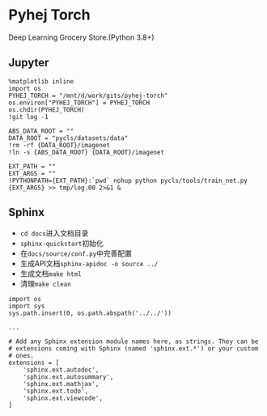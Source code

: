 # Pyhej Torch
Deep Learning Grocery Store.(Python 3.8+)

## Jupyter
```
%matplotlib inline
import os
PYHEJ_TORCH = "/mnt/d/work/gits/pyhej-torch"
os.environ["PYHEJ_TORCH"] = PYHEJ_TORCH
os.chdir(PYHEJ_TORCH)
!git log -1

ABS_DATA_ROOT = ""
DATA_ROOT = "pycls/datasets/data"
!rm -rf {DATA_ROOT}/imagenet
!ln -s {ABS_DATA_ROOT} {DATA_ROOT}/imagenet

EXT_PATH = ""
EXT_ARGS = ""
!PYTHONPATH={EXT_PATH}:`pwd` nohup python pycls/tools/train_net.py {EXT_ARGS} >> tmp/log.00 2>&1 &
```

## Sphinx
* `cd docs`进入文档目录
* `sphinx-quickstart`初始化
* 在`docs/source/conf.py`中完善配置
* 生成API文档`sphinx-apidoc -o source ../`
* 生成文档`make html`
* 清理`make clean`

```
import os
import sys
sys.path.insert(0, os.path.abspath('../../'))

...

# Add any Sphinx extension module names here, as strings. They can be
# extensions coming with Sphinx (named 'sphinx.ext.*') or your custom
# ones.
extensions = [
    'sphinx.ext.autodoc',
    'sphinx.ext.autosummary',
    'sphinx.ext.mathjax',
    'sphinx.ext.todo',
    'sphinx.ext.viewcode',
]
```

